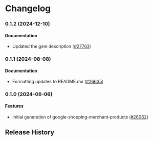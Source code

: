# Changelog

### 0.1.2 (2024-12-10)

#### Documentation

* Updated the gem description ([#27763](https://github.com/googleapis/google-cloud-ruby/issues/27763)) 

### 0.1.1 (2024-08-08)

#### Documentation

* Formatting updates to README.md ([#26635](https://github.com/googleapis/google-cloud-ruby/issues/26635)) 

### 0.1.0 (2024-06-06)

#### Features

* Initial generation of google-shopping-merchant-products ([#26062](https://github.com/googleapis/google-cloud-ruby/issues/26062)) 

## Release History
